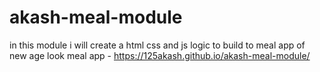 # akash-meal-module
in  this module i will create a html css and js logic to build to meal app of new age look
meal app -   https://125akash.github.io/akash-meal-module/
